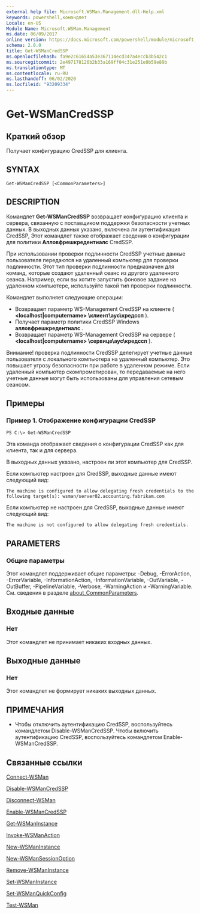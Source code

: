 ```yaml
---
external help file: Microsoft.WSMan.Management.dll-Help.xml
keywords: powershell,командлет
Locale: en-US
Module Name: Microsoft.WSMan.Management
ms.date: 06/09/2017
online version: https://docs.microsoft.com/powershell/module/microsoft.wsman.management/get-wsmancredssp?view=powershell-7&WT.mc_id=ps-gethelp
schema: 2.0.0
title: Get-WSManCredSSP
ms.openlocfilehash: fa9e2c61654a53e367114ecd347a4eccb3b542c1
ms.sourcegitcommit: 2e497178126b2b33a169ff04c31e251e0b59e89b
ms.translationtype: MT
ms.contentlocale: ru-RU
ms.lasthandoff: 06/02/2020
ms.locfileid: "93209334"
---
```

# Get-WSManCredSSP

## Краткий обзор
Получает конфигурацию CredSSP для клиента.

## SYNTAX

```
Get-WSManCredSSP [<CommonParameters>]
```

## DESCRIPTION
Командлет **Get-WSManCredSSP** возвращает конфигурацию клиента и сервера, связанную с поставщиком поддержки безопасности учетных данных.
В выходных данных указано, включена ли аутентификация CredSSP,
Этот командлет также отображает сведения о конфигурации для политики **Алловфрешкредентиалс** CredSSP.

При использовании проверки подлинности CredSSP учетные данные пользователя передаются на удаленный компьютер для проверки подлинности.
Этот тип проверки подлинности предназначен для команд, которые создают удаленный сеанс из другого удаленного сеанса.
Например, если вы хотите запустить фоновое задание на удаленном компьютере, используйте такой тип проверки подлинности.

Командлет выполняет следующие операции:

- Возвращает параметр WS-Management CredSSP на клиенте ( **\<localhost|computername\> \клиент\аус\кредссп** ).
- Получает параметр политики CredSSP Windows **алловфрешкредентиалс** .
- Возвращает параметр WS-Management CredSSP на сервере ( **\<localhost|computername\> \сервице\аус\кредссп** ).

Внимание! проверка подлинности CredSSP делегирует учетные данные пользователя с локального компьютера на удаленный компьютер.
Это повышает угрозу безопасности при работе в удаленном режиме.
Если удаленный компьютер скомпрометирован, то передаваемые на него учетные данные могут быть использованы для управления сетевым сеансом.

## Примеры

### Пример 1. Отображение конфигурации CredSSP

```
PS C:\> Get-WSManCredSSP
```

Эта команда отображает сведения о конфигурации CredSSP как для клиента, так и для сервера.

В выходных данных указано, настроен ли этот компьютер для CredSSP.

Если компьютер настроен для CredSSP, выходные данные имеют следующий вид:

`The machine is configured to allow delegating fresh credentials to the following target(s): wsman/server02.accounting.fabrikam.com`

Если компьютер не настроен для CredSSP, выходные данные имеют следующий вид:

`The machine is not configured to allow delegating fresh credentials.`

## PARAMETERS

### Общие параметры
Этот командлет поддерживает общие параметры: -Debug, -ErrorAction, -ErrorVariable, -InformationAction, -InformationVariable, -OutVariable, -OutBuffer, -PipelineVariable, -Verbose, -WarningAction и -WarningVariable. См. сведения в разделе [about_CommonParameters](https://go.microsoft.com/fwlink/?LinkID=113216).

## Входные данные

### Нет
Этот командлет не принимает никаких входных данных.

## Выходные данные

### Нет
Этот командлет не формирует никаких выходных данных.

## ПРИМЕЧАНИЯ

* Чтобы отключить аутентификацию CredSSP, воспользуйтесь командлетом Disable-WSManCredSSP. Чтобы включить аутентификацию CredSSP, воспользуйтесь командлетом Enable-WSManCredSSP.

## Связанные ссылки

[Connect-WSMan](Connect-WSMan.md)

[Disable-WSManCredSSP](Disable-WSManCredSSP.md)

[Disconnect-WSMan](Disconnect-WSMan.md)

[Enable-WSManCredSSP](Enable-WSManCredSSP.md)

[Get-WSManInstance](Get-WSManInstance.md)

[Invoke-WSManAction](Invoke-WSManAction.md)

[New-WSManInstance](New-WSManInstance.md)

[New-WSManSessionOption](New-WSManSessionOption.md)

[Remove-WSManInstance](Remove-WSManInstance.md)

[Set-WSManInstance](Set-WSManInstance.md)

[Set-WSManQuickConfig](Set-WSManQuickConfig.md)

[Test-WSMan](Test-WSMan.md)

